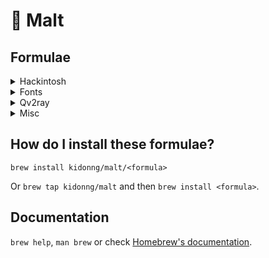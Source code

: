 # 🍺 Malt

## Formulae

<details>
<summary>Hackintosh</summary>

- [gensmbios](https://github.com/corpnewt/GenSMBIOS)
- [gfxutil](https://github.com/acidanthera/gfxutil)
- [ifrextract](https://github.com/LongSoft/Universal-IFR-Extractor)
- [ioregistryexplorer](https://github.com/khronokernel/IORegistryClone)
- [propertree](https://github.com/corpnewt/ProperTree)
- [uefitool](https://github.com/LongSoft/UEFITool)

</details>

<details>
<summary>Fonts</summary>

- [New York](https://developer.apple.com/fonts/)
- [SF Compact](https://developer.apple.com/fonts/)
- [SF Mono](https://developer.apple.com/fonts/)
- [SF Pro](https://developer.apple.com/fonts/)

</details>

<details>
<summary>Qv2ray</summary>

- [qv2ray-beta](https://qv2ray.net/)

</details>

<details>
<summary>Misc</summary>

- [neofetch-optional-deps](https://github.com/dylanaraps/neofetch.git)

  Install with `--without-imagemagick --without-screenresolution` to prevent pulling lots of dependencies.

- [unsign](https://github.com/steakknife/unsign)

  Useful for situations like [this](https://github.com/Nyx0uf/qlImageSize#limitations).

</details>

## How do I install these formulae?
`brew install kidonng/malt/<formula>`

Or `brew tap kidonng/malt` and then `brew install <formula>`.

## Documentation
`brew help`, `man brew` or check [Homebrew's documentation](https://docs.brew.sh).
